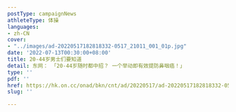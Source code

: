 ```yaml
---
postType: campaignNews
athleteType: 体操
languages:
- zh-CN
cover:
- "../images/ad-20220517182818332-0517_21011_001_01p.jpg"
date: '2022-07-13T00:30:00+08:00'
title: 20-44岁男士们要知道
detail: 东网： 「20-44岁随时都中招？ 一个举动即有效提防鼻咽癌！」
type: ''
pdf: ''
href: https://hk.on.cc/onad/bkn/cnt/ad/20220517/ad-20220517182818332-0517_21011_001.html
slug: ''

---
```

